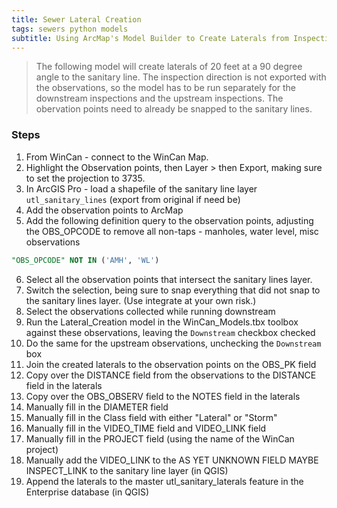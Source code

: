 ```yaml
---
title: Sewer Lateral Creation
tags: sewers python models
subtitle: Using ArcMap's Model Builder to Create Laterals from Inspection Camera Observations
---
```


>The following model will create laterals of 20 feet at a 90 degree angle to the sanitary line. The inspection direction is not exported with the observations, so the model has to be run separately for the downstream inspections and the upstream inspections. The obervation points need to already be snapped to the sanitary lines.

### Steps

1. From WinCan - connect to the WinCan Map.
2. Highlight the Observation points, then  Layer > then Export, making sure to set the projection to 3735.
3. In ArcGIS Pro - load a shapefile of the sanitary line layer ``utl_sanitary_lines`` (export from original if need be)
4. Add the observation points to ArcMap
5. Add the following definition query to the observation points, adjusting the OBS_OPCODE to remove all non-taps - manholes, water level, misc observations
```sql
"OBS_OPCODE" NOT IN ('AMH', 'WL')
```
6. Select all the observation points that intersect the sanitary lines layer.
7. Switch the selection, being sure to snap everything that did not snap to the sanitary lines layer. (Use integrate at your own risk.)
8. Select the observations collected while running downstream
9. Run the Lateral_Creation model in the WinCan_Models.tbx toolbox against these observations, leaving the ``Downstream`` checkbox checked
10. Do the same for the upstream observations, unchecking the ``Downstream`` box
11. Join the created laterals to the observation points on the OBS_PK field
12. Copy over the DISTANCE field from the observations to the DISTANCE field in the laterals
13. Copy over the OBS_OBSERV field to the NOTES field in the laterals
14. Manually fill in the DIAMETER field
15. Manually fill in the Class field with either "Lateral" or "Storm"
16. Manually fill in the VIDEO_TIME field and VIDEO_LINK field
17. Manually fill in the PROJECT field (using the name of the WinCan project)
18. Manually add the VIDEO_LINK to the AS YET UNKNOWN FIELD MAYBE INSPECT_LINK to the sanitary line layer (in QGIS)
19. Append the laterals to the master utl_sanitary_laterals feature in the Enterprise database (in QGIS)
